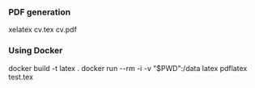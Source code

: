 ### PDF generation
xelatex cv.tex cv.pdf

### Using Docker
docker build -t latex .
docker run --rm -i -v "$PWD":/data latex pdflatex test.tex
